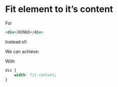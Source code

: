 # Fit element to it’s content

For
```html
<div>JOINED</div>
```

Instead of:

We can achieve:

With
```css
div {
	width: fit-content;
}
```
